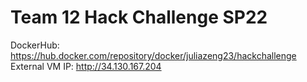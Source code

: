 # Team 12 Hack Challenge SP22 
DockerHub: https://hub.docker.com/repository/docker/juliazeng23/hackchallenge <br />
External VM IP: http://34.130.167.204
